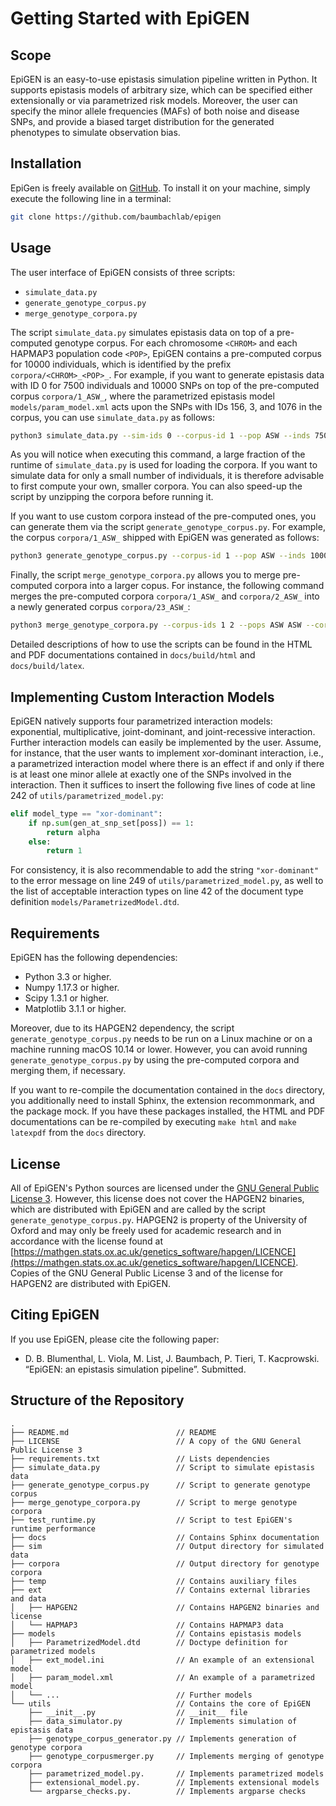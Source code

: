 # Getting Started with EpiGEN

## Scope

EpiGEN is an easy-to-use epistasis simulation pipeline written in Python. It supports epistasis models of arbitrary size, which can be specified either extensionally or via parametrized risk models. Moreover, the user can specify the minor allele frequencies (MAFs) of both noise and disease SNPs, and provide a biased target distribution for the generated phenotypes to simulate observation bias.

## Installation

EpiGen is freely available on [GitHub](https://github.com/baumbachlab/epigen). To install it on your machine, simply execute the following line in a terminal:

```sh
git clone https://github.com/baumbachlab/epigen
```

## Usage

The user interface of EpiGEN consists of three scripts:

- `simulate_data.py`
- `generate_genotype_corpus.py`
- `merge_genotype_corpora.py`

The script `simulate_data.py` simulates epistasis data on top of a pre-computed genotype corpus. For each chromosome `<CHROM>` and each HAPMAP3 population code `<POP>`, EpiGEN contains a pre-computed corpus for 10000 individuals, which is identified by the prefix `corpora/<CHROM>_<POP>_`. For example, if you want to generate epistasis data with ID 0 for 7500 individuals and 10000 SNPs on top of the pre-computed corpus `corpora/1_ASW_`, where the parametrized epistasis model `models/param_model.xml` acts upon the SNPs with IDs 156, 3, and 1076 in the corpus, you can use `simulate_data.py` as follows:

```sh
python3 simulate_data.py --sim-ids 0 --corpus-id 1 --pop ASW --inds 7500 --snps 10000 --disease-snps 156 3 1076 --model models/param_model.xml  
```

As you will notice when executing this command, a large fraction of the runtime of `simulate_data.py` is used for loading the corpora. If you want to simulate data for only a small number of individuals, it is therefore advisable to first compute your own, smaller corpora. You can also speed-up the script by unzipping the corpora before running it. 

If you want to use custom corpora instead of the pre-computed ones, you can generate them via the script `generate_genotype_corpus.py`. For example, the corpus `corpora/1_ASW_` shipped with EpiGEN was generated as follows:

```sh
python3 generate_genotype_corpus.py --corpus-id 1 --pop ASW --inds 10000 --chroms 1 --compress 
```

Finally, the script `merge_genotype_corpora.py` allows you to merge pre-computed corpora into a larger copus. For instance, the following command merges the pre-computed corpora `corpora/1_ASW_` and `corpora/2_ASW_` into a newly generated corpus `corpora/23_ASW_`:

```sh
python3 merge_genotype_corpora.py --corpus-ids 1 2 --pops ASW ASW --corpus-id 23 --append SNPS
```

Detailed descriptions of how to use the scripts can be found in the HTML and PDF documentations contained in `docs/build/html` and `docs/build/latex`.

## Implementing Custom Interaction Models

EpiGEN natively supports four parametrized interaction models: exponential, multiplicative, joint-dominant, and joint-recessive interaction. Further interaction models can easily be implemented by the user. Assume, for instance, that the user wants to implement xor-dominant interaction, i.e., a parametrized interaction model where there is an effect if and only if there is at least one minor allele at exactly one of the SNPs involved in the interaction. Then it suffices to insert the following five lines of code at line 242 of `utils/parametrized_model.py`:

```py
elif model_type == "xor-dominant":
	if np.sum(gen_at_snp_set[poss]) == 1:
		return alpha
	else:
		return 1
```

For consistency, it is also recommendable to add the string `"xor-dominant"` to the error message on line 249 of `utils/parametrized_model.py`, as well to the list of acceptable interaction types on line 42 of the document type definition ``models/ParametrizedModel.dtd``.

## Requirements

EpiGEN has the following dependencies:

- Python 3.3 or higher.
- Numpy 1.17.3 or higher.
- Scipy 1.3.1 or higher.
- Matplotlib 3.1.1 or higher.

Moreover, due to its HAPGEN2 dependency, the script `generate_genotype_corpus.py` needs to be run on a Linux machine or on a machine running macOS 10.14 or lower. However, you can avoid running `generate_genotype_corpus.py` by using the pre-computed corpora and merging them, if necessary.

If you want to re-compile the documentation contained in the `docs` directory, you additionally need to install Sphinx, the extension recommonmark, and the package mock. If you have these packages installed, the HTML and PDF documentations can be re-compiled by executing `make html` and `make latexpdf` from the `docs` directory. 

## License

All of EpiGEN's Python sources are licensed under the [GNU General Public License 3](https://www.gnu.org/licenses/gpl-3.0.de.html). However, this license does not cover the HAPGEN2 binaries, which are distributed with EpiGEN and are called by the script `generate_genotype_corpus.py`. HAPGEN2 is property of the University of Oxford and may only be freely used for academic research and in accordance with the license found at [https://mathgen.stats.ox.ac.uk/genetics_software/hapgen/LICENCE](https://mathgen.stats.ox.ac.uk/genetics_software/hapgen/LICENCE). Copies of the GNU General Public License 3 and of the license for HAPGEN2 are distributed with EpiGEN.

## Citing EpiGEN

If you use EpiGEN, please cite the following paper:

- D. B. Blumenthal, L. Viola, M. List, J. Baumbach, P. Tieri, T. Kacprowski. &ldquo;EpiGEN: an epistasis simulation pipeline&rdquo;. Submitted.


## Structure of the Repository

```
.
├── README.md                        // README
├── LICENSE                          // A copy of the GNU General Public License 3
├── requirements.txt                 // Lists dependencies
├── simulate_data.py                 // Script to simulate epistasis data
├── generate_genotype_corpus.py      // Script to generate genotype corpus
├── merge_genotype_corpora.py        // Script to merge genotype corpora
├── test_runtime.py                  // Script to test EpiGEN's runtime performance
├── docs                             // Contains Sphinx documentation
├── sim                              // Output directory for simulated data
├── corpora                          // Output directory for genotype corpora
├── temp                             // Contains auxiliary files 
├── ext                              // Contains external libraries and data
│   ├── HAPGEN2                      // Contains HAPGEN2 binaries and license
│   └── HAPMAP3                      // Contains HAPMAP3 data
├── models                           // Contains epistasis models
│   ├── ParametrizedModel.dtd        // Doctype definition for parametrized models
│   ├── ext_model.ini                // An example of an extensional model
│   ├── param_model.xml              // An example of a parametrized model
│   └── ...                          // Further models
└── utils                            // Contains the core of EpiGEN
    ├── __init__.py                  // __init__ file
    ├── data_simulator.py            // Implements simulation of epistasis data
    ├── genotype_corpus_generator.py // Implements generation of genotype corpora
    ├── genotype_corpusmerger.py     // Implements merging of genotype corpora
    ├── parametrized_model.py.       // Implements parametrized models 
    ├── extensional_model.py.        // Implements extensional models
    └── argparse_checks.py.          // Implements argparse checks
```
